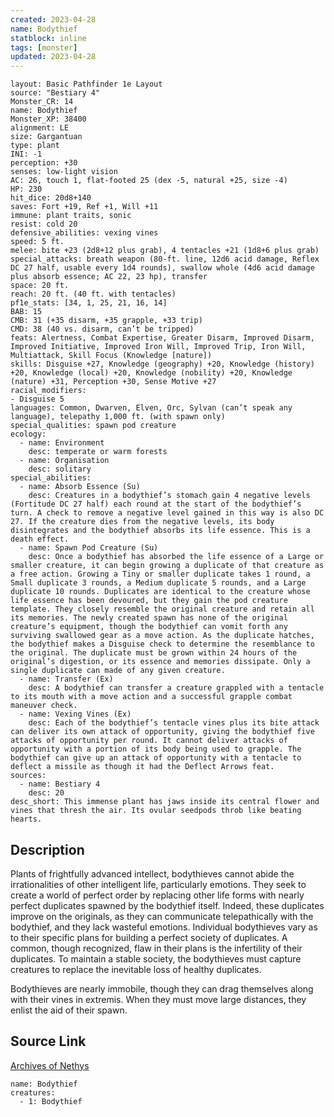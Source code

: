 ```yaml
---
created: 2023-04-28
name: Bodythief
statblock: inline
tags: [monster]
updated: 2023-04-28
---
```

```statblock
layout: Basic Pathfinder 1e Layout
source: "Bestiary 4"
Monster_CR: 14
name: Bodythief
Monster_XP: 38400
alignment: LE
size: Gargantuan
type: plant
INI: -1
perception: +30
senses: low-light vision
AC: 26, touch 1, flat-footed 25 (dex -5, natural +25, size -4)
HP: 230
hit_dice: 20d8+140
saves: Fort +19, Ref +1, Will +11
immune: plant traits, sonic
resist: cold 20
defensive_abilities: vexing vines
speed: 5 ft.
melee: bite +23 (2d8+12 plus grab), 4 tentacles +21 (1d8+6 plus grab)
special_attacks: breath weapon (80-ft. line, 12d6 acid damage, Reflex DC 27 half, usable every 1d4 rounds), swallow whole (4d6 acid damage plus absorb essence; AC 22, 23 hp), transfer
space: 20 ft.
reach: 20 ft. (40 ft. with tentacles)
pf1e_stats: [34, 1, 25, 21, 16, 14]
BAB: 15
CMB: 31 (+35 disarm, +35 grapple, +33 trip)
CMD: 38 (40 vs. disarm, can’t be tripped)
feats: Alertness, Combat Expertise, Greater Disarm, Improved Disarm, Improved Initiative, Improved Iron Will, Improved Trip, Iron Will, Multiattack, Skill Focus (Knowledge [nature])
skills: Disguise +27, Knowledge (geography) +20, Knowledge (history) +20, Knowledge (local) +20, Knowledge (nobility) +20, Knowledge (nature) +31, Perception +30, Sense Motive +27
racial_modifiers:
- Disguise 5
languages: Common, Dwarven, Elven, Orc, Sylvan (can’t speak any language), telepathy 1,000 ft. (with spawn only)
special_qualities: spawn pod creature
ecology:
  - name: Environment
    desc: temperate or warm forests
  - name: Organisation
    desc: solitary
special_abilities:
  - name: Absorb Essence (Su)
    desc: Creatures in a bodythief’s stomach gain 4 negative levels (Fortitude DC 27 half) each round at the start of the bodythief’s turn. A check to remove a negative level gained in this way is also DC 27. If the creature dies from the negative levels, its body disintegrates and the bodythief absorbs its life essence. This is a death effect.
  - name: Spawn Pod Creature (Su)
    desc: Once a bodythief has absorbed the life essence of a Large or smaller creature, it can begin growing a duplicate of that creature as a free action. Growing a Tiny or smaller duplicate takes 1 round, a Small duplicate 3 rounds, a Medium duplicate 5 rounds, and a Large duplicate 10 rounds. Duplicates are identical to the creature whose life essence has been devoured, but they gain the pod creature template. They closely resemble the original creature and retain all its memories. The newly created spawn has none of the original creature’s equipment, though the bodythief can vomit forth any surviving swallowed gear as a move action. As the duplicate hatches, the bodythief makes a Disguise check to determine the resemblance to the original. The duplicate must be grown within 24 hours of the original’s digestion, or its essence and memories dissipate. Only a single duplicate can made of any given creature.
  - name: Transfer (Ex)
    desc: A bodythief can transfer a creature grappled with a tentacle to its mouth with a move action and a successful grapple combat maneuver check.
  - name: Vexing Vines (Ex)
    desc: Each of the bodythief’s tentacle vines plus its bite attack can deliver its own attack of opportunity, giving the bodythief five attacks of opportunity per round. It cannot deliver attacks of opportunity with a portion of its body being used to grapple. The bodythief can give up an attack of opportunity with a tentacle to deflect a missile as though it had the Deflect Arrows feat.
sources:
  - name: Bestiary 4
    desc: 20
desc_short: This immense plant has jaws inside its central flower and vines that thresh the air. Its ovular seedpods throb like beating hearts.
```
## Description
Plants of frightfully advanced intellect, bodythieves cannot abide the irrationalities of other intelligent life, particularly emotions. They seek to create a world of perfect order by replacing other life forms with nearly perfect duplicates spawned by the bodythief itself. Indeed, these duplicates improve on the originals, as they can communicate telepathically with the bodythief, and they lack wasteful emotions. Individual bodythieves vary as to their specific plans for building a perfect society of duplicates. A common, though recognized, flaw in their plans is the infertility of their duplicates. To maintain a stable society, the bodythieves must capture creatures to replace the inevitable loss of healthy duplicates.

Bodythieves are nearly immobile, though they can drag themselves along with their vines in extremis. When they must move large distances, they enlist the aid of their spawn.
## Source Link
[Archives of Nethys](https://aonprd.com/MonsterDisplay.aspx?ItemName=Bodythief)
```encounter-table
name: Bodythief
creatures:
  - 1: Bodythief
```
